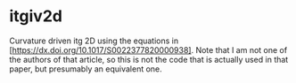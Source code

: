 # itgiv2d
Curvature driven itg 2D using the equations in [https://dx.doi.org/10.1017/S0022377820000938]. Note that I am not one of the authors of that article, so this is not the code that is actually used in that paper, but presumably an equivalent one.
